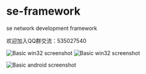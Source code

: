 # se-framework
se network development framework

欢迎加入QQ群交流：535027540

![Basic win32 screenshot](https://github.com/se-looper/se-framework/blob/master/temp/basic_win32_1.png)
![Basic win32 screenshot](https://github.com/se-looper/se-framework/blob/master/temp/basic_win32_2.png)

![Basic android screenshot](https://github.com/se-looper/se-framework/blob/master/temp/basic_android.gif)
